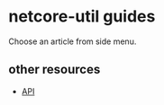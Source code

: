 # netcore-util guides

Choose an article from side menu.

## other resources

- [API](/api/index.html)